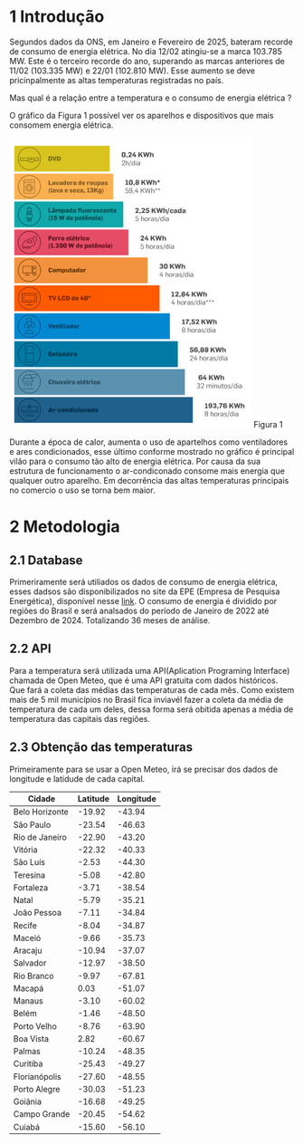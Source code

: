 # 1 Introdução



Segundos dados da ONS, em Janeiro e Fevereiro de 2025, bateram recorde de consumo de
energia elétrica. No dia 12/02 atingiu-se a marca 103.785 MW. Este é o terceiro recorde do ano, superando as 
marcas anteriores de 11/02 (103.335 MW) e 22/01 (102.810 MW). Esse aumento se deve pricinpalmente
as altas temperaturas registradas no país. 

Mas qual é a relação entre a temperatura e o consumo de energia elétrica ? 

O gráfico da Figura 1 possível ver  os aparelhos e dispositivos que mais consomem 
energia elétrica.



![Imagem](https://raw.githubusercontent.com/PHFernandes9/Consumo_clima/refs/heads/main/consumo.png)
                            Figura 1


Durante a época de calor, aumenta o uso  de apartelhos como ventiladores 
e ares condicionados, esse último conforme mostrado no gráfico é principal 
vilão para o consumo tão alto de energia elétrica. Por causa da sua estrutura
de funcionamento o ar-condiconado consome mais energia que qualquer outro aparelho.
Em decorrência das altas temperaturas principais no comercio o uso se torna bem maior.


# 2 Metodologia 
## 2.1 Database

Primeriramente será utiliados os dados de consumo de energia elétrica, 
esses dadsos são disponibilizados no site da EPE (Empresa de Pesquisa Energética),
disponível nesse  [link](https://www.epe.gov.br/pt/publicacoes-dados-abertos/publicacoes/consumo-de-energia-eletrica).
O consumo de energia é dividido por regiões do Brasil e será analsados do período de Janeiro de
2022 até Dezembro de 2024. Totalizando 36 meses de análise.



## 2.2 API 
Para a temperatura será utilizada uma API(Aplication Programing Interface) chamada de 
Open Meteo, que é uma API gratuita com dados históricos. Que fará a coleta das médias das temperaturas de cada mês. Como existem mais de 5 mil municípios
no Brasil fica inviavél fazer a coleta da média de temperatura de cada um deles, dessa forma
será obitida apenas a média de temperatura das capitais das regiões. 

## 2.3 Obtenção das temperaturas
Primeiramente para se usar a Open Meteo, irá se precisar dos dados de longitude e
latidude de cada capital. 

| Cidade          | Latitude  | Longitude  |
|--------------- |----------|------------|
| Belo Horizonte | -19.92   | -43.94     |
| São Paulo      | -23.54   | -46.63     |
| Rio de Janeiro | -22.90   | -43.20     |
| Vitória        | -22.32   | -40.33     |
| São Luís       | -2.53    | -44.30     |
| Teresina       | -5.08    | -42.80     |
| Fortaleza      | -3.71    | -38.54     |
| Natal          | -5.79    | -35.21     |
| João Pessoa    | -7.11    | -34.84     |
| Recife        | -8.04    | -34.87     |
| Maceió         | -9.66    | -35.73     |
| Aracaju        | -10.94   | -37.07     |
| Salvador       | -12.97   | -38.50     |
| Rio Branco     | -9.97    | -67.81     |
| Macapá         | 0.03     | -51.07     |
| Manaus         | -3.10    | -60.02     |
| Belém          | -1.46    | -48.50     |
| Porto Velho    | -8.76    | -63.90     |
| Boa Vista      | 2.82     | -60.67     |
| Palmas         | -10.24   | -48.35     |
| Curitiba       | -25.43   | -49.27     |
| Florianópolis  | -27.60   | -48.55     |
| Porto Alegre   | -30.03   | -51.23     |
| Goiânia        | -16.68   | -49.25     |
| Campo Grande   | -20.45   | -54.62     |
| Cuiabá         | -15.60   | -56.10     |

